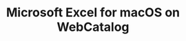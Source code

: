 ---
name: Microsoft Excel
category: Productivity
title: Microsoft Excel for macOS on WebCatalog
key: microsoft-excel
fullUrl: 'https://office.live.com/start/Excel.aspx'
hostname: office.live.com

---